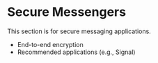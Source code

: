 # Secure Messengers

This section is for secure messaging applications.

- End-to-end encryption
- Recommended applications (e.g., Signal)
